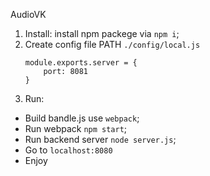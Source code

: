 AudioVK

1. Install: install npm packege via `npm i`;
2. Create config file PATH `./config/local.js`
    ```
    module.exports.server = {
        port: 8081
    }
    ```
3. Run: 
  - Build bandle.js use `webpack`;
  - Run webpack `npm start`;
  - Run backend server `node server.js`;
  - Go to `localhost:8080`
  - Enjoy
